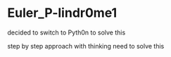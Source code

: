 # Euler_P-lindr0me1
decided to switch to Pyth0n to solve this

step by step approach with thinking
need to solve this
